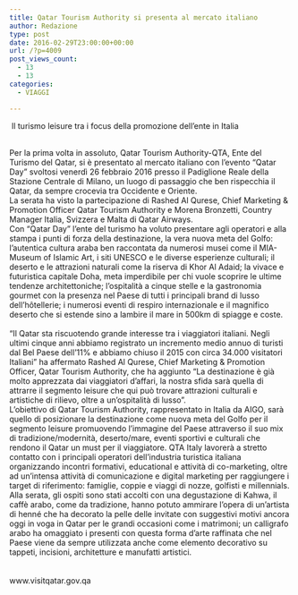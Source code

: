 ```yaml
---
title: Qatar Tourism Authority si presenta al mercato italiano
author: Redazione
type: post
date: 2016-02-29T23:00:00+00:00
url: /?p=4009
post_views_count:
  - 13
  - 13
categories:
  - VIAGGI

---
```

&nbsp;Il turismo leisure tra i focus della promozione dell&rsquo;ente in Italia

<div>
  &nbsp;
</div>

<div>
  Per la prima volta in assoluto, Qatar Tourism Authority-QTA, Ente del Turismo del Qatar, si &egrave; presentato al mercato italiano con l&rsquo;evento &ldquo;Qatar Day&rdquo; svoltosi venerd&igrave; 26 febbraio 2016 presso il Padiglione Reale della Stazione Centrale di Milano, un luogo di passaggio che ben rispecchia il Qatar, da sempre crocevia tra Occidente e Oriente.
</div>

<div>
  La serata ha visto la partecipazione di Rashed Al Qurese, Chief Marketing & Promotion Officer Qatar Tourism Authority e Morena Bronzetti, Country Manager Italia, Svizzera e Malta di Qatar Airways.
</div>

<div>
  Con &ldquo;Qatar Day&rdquo; l&rsquo;ente del turismo ha voluto presentare agli operatori e alla stampa i punti di forza della destinazione, la vera nuova meta del Golfo: l&rsquo;autentica cultura araba ben raccontata da numerosi musei come il MIA-Museum of Islamic Art, i siti UNESCO e le diverse esperienze culturali; il deserto e le attrazioni naturali come la riserva di Khor Al Adaid; la vivace e futuristica capitale Doha, meta imperdibile per chi vuole scoprire le ultime tendenze architettoniche; l&rsquo;ospitalit&agrave; a cinque stelle e la gastronomia gourmet con la presenza nel Paese di tutti i principali brand di lusso dell&rsquo;h&ocirc;tellerie; i numerosi eventi di respiro internazionale e il magnifico deserto che si estende sino a lambire il mare in 500km di spiagge e coste. &nbsp; &nbsp;
</div>

<div>
  &ldquo;Il Qatar sta riscuotendo grande interesse tra i viaggiatori italiani. Negli ultimi cinque anni abbiamo registrato un incremento medio annuo di turisti dal Bel Paese dell&rsquo;11% e abbiamo chiuso il 2015 con circa 34.000 visitatori Italiani&rdquo; ha affermato Rashed Al Qurese, Chief Marketing & Promotion Officer, Qatar Tourism Authority, che ha aggiunto &ldquo;La destinazione &egrave; gi&agrave; molto apprezzata dai viaggiatori d&rsquo;affari, la nostra sfida sar&agrave; quella di attrarre il segmento leisure che qui pu&ograve; trovare attrazioni culturali e artistiche di rilievo, oltre a un&rsquo;ospitalit&agrave; di lusso&rdquo;.
</div>

<div>
  L&rsquo;obiettivo di Qatar Tourism Authority, rappresentato in Italia da AIGO, sar&agrave; quello di posizionare la destinazione come nuova meta del Golfo per il segmento leisure promuovendo l&rsquo;immagine del Paese attraverso il suo mix di tradizione/modernit&agrave;, deserto/mare, eventi sportivi e culturali che rendono il Qatar un must per il viaggiatore. QTA Italy lavorer&agrave; a stretto contatto con i principali operatori dell&rsquo;industria turistica italiana organizzando incontri formativi, educational e attivit&agrave; di co-marketing, oltre ad un&rsquo;intensa attivit&agrave; di comunicazione e digital marketing per raggiungere i target di riferimento: famiglie, coppie e viaggi di nozze, golfisti e millennials.
</div>

<div>
  Alla serata, gli ospiti sono stati accolti con una degustazione di Kahwa, il caff&egrave; arabo, come da tradizione, hanno potuto ammirare l&rsquo;opera di un&rsquo;artista di henn&eacute; che ha decorato la pelle delle invitate con suggestivi motivi ancora oggi in voga in Qatar per le grandi occasioni come i matrimoni; un calligrafo arabo ha omaggiato i presenti con questa forma d&#8217;arte raffinata che nel Paese viene da sempre utilizzata anche come elemento decorativo su tappeti, incisioni, architetture e manufatti artistici.&nbsp;
</div>

<div>
  &nbsp;
</div>

<div>
  &nbsp;
</div>

<div>
  www.visitqatar.gov.qa&nbsp;
</div>

<div>
  &nbsp;
</div>